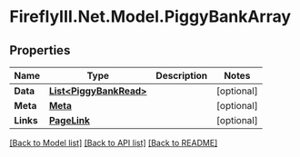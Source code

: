 # FireflyIII.Net.Model.PiggyBankArray
## Properties

Name | Type | Description | Notes
------------ | ------------- | ------------- | -------------
**Data** | [**List&lt;PiggyBankRead&gt;**](PiggyBankRead.md) |  | [optional] 
**Meta** | [**Meta**](Meta.md) |  | [optional] 
**Links** | [**PageLink**](PageLink.md) |  | [optional] 

[[Back to Model list]](../README.md#documentation-for-models) [[Back to API list]](../README.md#documentation-for-api-endpoints) [[Back to README]](../README.md)


